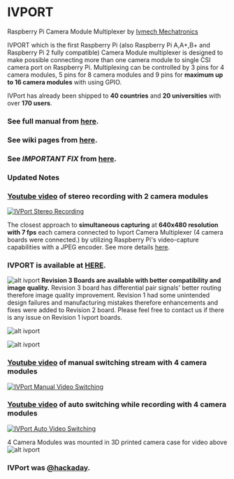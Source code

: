 IVPORT
======

Raspberry Pi Camera Module Multiplexer by [Ivmech Mechatronics](http://www.ivmech.com)

IVPORT which is the first Raspberry Pi (also Raspberry Pi A,A+,B+ and Raspberry Pi 2 fully compatible) Camera Module multiplexer is designed to make possible connecting more than one camera module to single CSI camera port on Raspberry Pi. Multiplexing can be controlled by 3 pins for 4 camera modules, 5 pins for 8 camera modules and 9 pins for **maximum up to 16 camera modules** with using GPIO.

IVPort has already been shipped to **40 countries** and **20 universities** with over **170 users**.

### See full manual from [here](https://raw.githubusercontent.com/ivmech/ivport/master/docs/ivport_manual.pdf).
### See wiki pages from  [here](https://github.com/ivmech/ivport/wiki).
### See _IMPORTANT FIX_ from [here](https://github.com/ivmech/ivport/wiki/Important-Fix).

### Updated Notes

### [Youtube video](https://www.youtube.com/watch?v=w4JZN7Y0d2o) of stereo recording with 2 camera modules
[![IVPort Stereo Recording](https://raw.githubusercontent.com/ivmech/ivport/master/images/ivport_stereo_01.jpg)](https://www.youtube.com/watch?v=w4JZN7Y0d2o)

The closest approach to **simultaneous capturing** at **640x480 resolution with 7 fps** each camera connected to Ivport Camera Multiplexer (4 camera boards were connected.) by utilizing Raspberry Pi's video-capture capabilities with a JPEG encoder. See more details [here](https://github.com/ivmech/ivport/wiki/Capture-Sequence).

### IVPORT is available at [HERE](http://www.ivmech.com/magaza/en/ivmech-m-2/ivport-raspberry-pi-camera-module-multiplexer-p-90).
![alt ivport](https://raw.githubusercontent.com/ivmech/ivport/master/images/ivport_rev3_01.jpg)
**Revision 3 Boards are available with better compatibility and image quality.**
Revision 3 board has differential pair signals' better routing therefore image quality improvement.
Revision 1 had some unintended design failures and manufacturing mistakes therefore enhancements and fixes were added to Revision 2 board. Please feel free to contact us if there is any issue on Revision 1 ivport boards.

![alt ivport](https://raw.githubusercontent.com/ivmech/ivport/master/images/ivport_history_01.jpg)

![alt ivport](https://raw.githubusercontent.com/ivmech/ivport/master/images/ivport_02.jpg)

### [Youtube video](http://www.youtube.com/watch?v=bzw80AsX4OM) of manual switching stream with 4 camera modules
[![IVPort Manual Video Switching](http://img.youtube.com/vi/bzw80AsX4OM/0.jpg)](http://www.youtube.com/watch?v=bzw80AsX4OM)

### [Youtube video](http://www.youtube.com/watch?v=KEbnxAWgLeo) of auto switching while recording with 4 camera modules
[![IVPort Auto Video Switching](http://img.youtube.com/vi/KEbnxAWgLeo/0.jpg)](http://www.youtube.com/watch?v=KEbnxAWgLeo)

4 Camera Modules was mounted in 3D printed camera case for video above
![alt ivport](https://raw.githubusercontent.com/ivmech/ivport/master/images/ivport_04.jpg)

### IVPort was [@hackaday](http://hackaday.com/2014/12/19/multiplexing-pi-cameras/).
